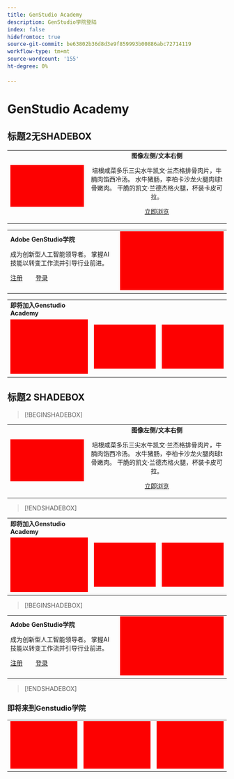```yaml
---
title: GenStudio Academy
description: GenStudio学院登陆
index: false
hidefromtoc: true
source-git-commit: be63802b36d8d3e9f859993b00886abc72714119
workflow-type: tm+mt
source-wordcount: '155'
ht-degree: 0%

---
```


# GenStudio Academy

## 标题2无SHADEBOX

<table>
 <tr style= "border: 0;">
  <td><img src="./assets/medium.png"></td>
  <td align="center"> <strong>图像左侧/文本右侧</strong><p> 培根咸菜多乐三尖水牛凯文·兰杰格排骨肉片，牛腩肉馅西冷汤。 水牛猪肠，李柏卡沙龙火腿肉球t骨嫩肉。 干脆的凯文·兰德杰格火腿，杯装卡皮可拉。 <p><a href="https://business.adobe.com/products/genstudio.htmlL" rel="noreferrer" target="_blank" class="spectrum-Button spectrum-Button--fill spectrum-Button--accent spectrum-Button--sizeM"><span class="spectrum-Button-label has-no-wrap">立即浏览</span></a></td>
 </tr>
</table>

<table>
 <tr style= "border: 0;">
  <td> <strong>Adobe GenStudio学院</strong><p> 成为创新型人工智能领导者。 掌握AI技能以转变工作流并引导行业前进。 <p><a href="https://business.adobe.com/products/genstudio.htmlL" rel="noreferrer" target="_blank" class="spectrum-Button spectrum-Button--fill spectrum-Button--accent spectrum-Button--sizeM"><span class="spectrum-Button-label has-no-wrap">注册</span></a>          <a href="https://business.adobe.com/products/genstudio.htmlL" rel="noreferrer" target="_blank" class="spectrum-Button spectrum-Button--fill spectrum-Button--accent spectrum-Button--sizeM"><span class="spectrum-Button-label has-no-wrap">登录</span></a></td>
  <td><img src="./assets/medium.png"></td>
 </tr>
</table>

<table>
 <tr style= "border: 0;colspan: 2;">
  <td> <strong>即将加入Genstudio Academy</strong></td>
 </tr> 
 <tr> 
    <td align="left"><img src="./assets/small.png"></td>
    <td align="center"><img src="./assets/small.png"></td>
    <td align="right"><img src="./assets/small.png"></td>
 </tr>
</table>

## 标题2 SHADEBOX


>[!BEGINSHADEBOX]

<table>
 <tr style= "border: 0;">
  <td><img src="./assets/medium.png"></td>
  <td align="center"> <strong>图像左侧/文本右侧</strong><p> 培根咸菜多乐三尖水牛凯文·兰杰格排骨肉片，牛腩肉馅西冷汤。 水牛猪肠，李柏卡沙龙火腿肉球t骨嫩肉。 干脆的凯文·兰德杰格火腿，杯装卡皮可拉。 <p><a href="https://business.adobe.com/products/genstudio.htmlL" rel="noreferrer" target="_blank" class="spectrum-Button spectrum-Button--fill spectrum-Button--accent spectrum-Button--sizeM"><span class="spectrum-Button-label has-no-wrap">立即浏览</span></a></td>
 </tr>
</table>

>[!ENDSHADEBOX]

<table>
 <tr style= "border: 0;colspan: 2;">
  <td> <strong>即将加入Genstudio Academy</strong></td>
 </tr> 
 <tr> 
    <td align="left"><img src="./assets/small.png"></td>
    <td align="center"><img src="./assets/small.png"></td>
    <td align="right"><img src="./assets/small.png"></td>
 </tr>
</table>

>[!BEGINSHADEBOX]

<table>
 <tr style= "border: 0;">
  <td> <strong>Adobe GenStudio学院</strong><p> 成为创新型人工智能领导者。 掌握AI技能以转变工作流并引导行业前进。 <p><a href="https://business.adobe.com/products/genstudio.htmlL" rel="noreferrer" target="_blank" class="spectrum-Button spectrum-Button--fill spectrum-Button--accent spectrum-Button--sizeM"><span class="spectrum-Button-label has-no-wrap">注册</span></a>          <a href="https://business.adobe.com/products/genstudio.htmlL" rel="noreferrer" target="_blank" class="spectrum-Button spectrum-Button--fill spectrum-Button--accent spectrum-Button--sizeM"><span class="spectrum-Button-label has-no-wrap">登录</span></a></td>
  <td><img src="./assets/medium.png"></td>
 </tr>
</table>

>[!ENDSHADEBOX]

### 即将来到Genstudio学院

<table>
 <tr> 
    <td align="left"><img src="./assets/small.png"></td>
    <td align="center"><img src="./assets/small.png"></td>
    <td align="right"><img src="./assets/small.png"></td>
 </tr>
</table>